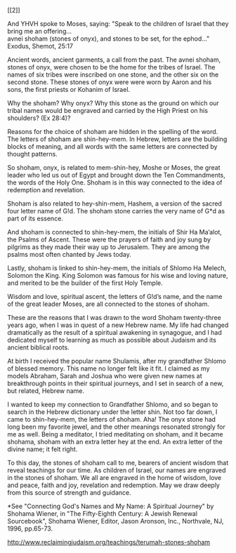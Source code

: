 [[2]]

And YHVH spoke to Moses, saying: "Speak to the children of Israel that they bring me an offering…  
avnei shoham (stones of onyx), and stones to be set, for the ephod..." Exodus, Shemot, 25:17

Ancient words, ancient garments, a call from the past. The avnei shoham, stones of onyx, were chosen to be the home for the tribes of Israel. The names of six tribes were inscribed on one stone, and the other six on the second stone. These stones of onyx were were worn by Aaron and his sons, the first priests or Kohanim of Israel.

Why the shoham? Why onyx? Why this stone as the ground on which our tribal names would be engraved and carried by the High Priest on his shoulders? (Ex 28:4)?

Reasons for the choice of shoham are hidden in the spelling of the word. The letters of shoham are shin-hey-mem. In Hebrew, letters are the building blocks of meaning, and all words with the same letters are connected by thought patterns.

So shoham, onyx, is related to mem-shin-hey, Moshe or Moses, the great leader who led us out of Egypt and brought down the Ten Commandments, the words of the Holy One. Shoham is in this way connected to the idea of redemption and revelation.

Shoham is also related to hey-shin-mem, Hashem, a version of the sacred four letter name of G!d. The shoham stone carries the very name of G*d as part of its essence.

And shoham is connected to shin-hey-mem, the initials of Shir Ha Ma’alot, the Psalms of Ascent. These were the prayers of faith and joy sung by pilgrims as they made their way up to Jerusalem. They are among the psalms most often chanted by Jews today.

Lastly, shoham is linked to shin-hey-mem, the initials of Shlomo Ha Melech, Solomon the King. King Solomon was famous for his wise and loving nature, and merited to be the builder of the first Holy Temple.

Wisdom and love, spiritual ascent, the letters of G!d’s name, and the name of the great leader Moses, are all connected to the stones of shoham.

These are the reasons that I was drawn to the word Shoham twenty-three years ago, when I was in quest of a new Hebrew name. My life had changed dramatically as the result of a spiritual awakening in synagogue, and I had dedicated myself to learning as much as possible about Judaism and its ancient biblical roots.

At birth I received the popular name Shulamis, after my grandfather Shlomo of blessed memory. This name no longer felt like it fit. I claimed as my models Abraham, Sarah and Joshua who were given new names at breakthrough points in their spiritual journeys, and I set in search of a new, but related, Hebrew name.

I wanted to keep my connection to Grandfather Shlomo, and so began to search in the Hebrew dictionary under the letter shin. Not too far down, I came to shin-hey-mem, the letters of shoham. Aha! The onyx stone had long been my favorite jewel, and the other meanings resonated strongly for me as well. Being a meditator, I tried meditating on shoham, and it became shohama, shoham with an extra letter hey at the end. An extra letter of the divine name; it felt right.

To this day, the stones of shoham call to me, bearers of ancient wisdom that reveal teachings for our time. As children of Israel, our names are engraved in the stones of shoham. We all are engraved in the home of wisdom, love and peace, faith and joy, revelation and redemption. May we draw deeply from this source of strength and guidance.

*See "Connecting God's Names and My Name: A Spiritual Journey" by Shohama Wiener, in "The Fifty-Eighth Century: A Jewish Renewal Sourcebook", Shohama Wiener, Editor, Jason Aronson, Inc., Northvale, NJ, 1996, pp.65-73.

http://www.reclaimingjudaism.org/teachings/terumah-stones-shoham